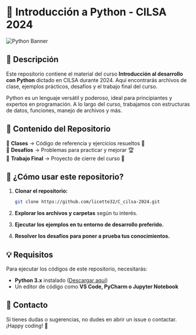 # 📌 Introducción a Python - CILSA 2024

![Python Banner]([https://upload.wikimedia.org/wikipedia/commons/c/c3/Python-logo-notext.svg](https://github.com/licette32/C_cilsa-2024/blob/main/clase/banner_cilsa.png))

## 📖 Descripción
Este repositorio contiene el material del curso **Introducción al desarrollo con Python** dictado en CILSA durante 2024. Aquí encontrarás archivos de clase, ejemplos prácticos, desafíos y el trabajo final del curso.

Python es un lenguaje versátil y poderoso, ideal para principiantes y expertos en programación. A lo largo del curso, trabajamos con estructuras de datos, funciones, manejo de archivos y más.

## 📂 Contenido del Repositorio

📌 **Clases** → Código de referencia y ejercicios resueltos 📝  
📌 **Desafíos** → Problemas para practicar y mejorar 🏆  
📌 **Trabajo Final** → Proyecto de cierre del curso 🎯  

## 🚀 ¿Cómo usar este repositorio?

1. **Clonar el repositorio:**
   ```bash
   git clone https://github.com/licette32/C_cilsa-2024.git
   ```

2. **Explorar los archivos y carpetas** según tu interés.
3. **Ejecutar los ejemplos en tu entorno de desarrollo preferido.**
4. **Resolver los desafíos para poner a prueba tus conocimientos.**

## 💡 Requisitos

Para ejecutar los códigos de este repositorio, necesitarás:
- **Python 3.x** instalado ([Descargar aquí](https://www.python.org/downloads/))
- Un editor de código como **VS Code, PyCharm o Jupyter Notebook**

## 🎯 Contacto
Si tienes dudas o sugerencias, no dudes en abrir un issue o contactar. ¡Happy coding! 🚀
